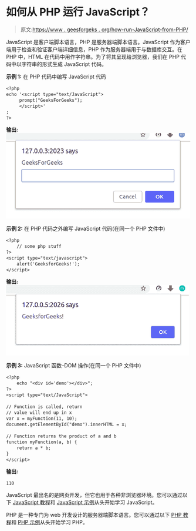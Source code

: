 # 如何从 PHP 运行 JavaScript？

> 原文:[https://www . geesforgeks . org/how-run-JavaScript-from-PHP/](https://www.geeksforgeeks.org/how-to-run-javascript-from-php/)

JavaScript 是客户端脚本语言，PHP 是服务器端脚本语言。JavaScript 作为客户端用于检查和验证客户端详细信息，PHP 作为服务器端用于与数据库交互。在 PHP 中，HTML 在代码中用作字符串。为了将其呈现给浏览器，我们在 PHP 代码中以字符串的形式生成 JavaScript 代码。

**示例 1:** 在 PHP 代码中编写 JavaScript 代码

```
<?php 
echo '<script type="text/JavaScript"> 
     prompt("GeeksForGeeks");
     </script>'
;
?>
```

**输出:**
![](img/664e0762ddf02ae3863855102f143cb0.png)

**示例 2:** 在 PHP 代码之外编写 JavaScript 代码(在同一个 PHP 文件中)

```
<?php
    // some php stuff
?>
<script type="text/javascript">
    alert('GeeksforGeeks!');
</script>
```

**输出:**
![](img/609c156c2675c2d686c1b7333a0d4a2b.png)

**示例 3:** JavaScript 函数–DOM 操作(在同一个 PHP 文件中)

```
<?php
    echo "<div id='demo'></div>";
?>
<script type="text/JavaScript">

// Function is called, return 
// value will end up in x
var x = myFunction(11, 10);   
document.getElementById("demo").innerHTML = x;

// Function returns the product of a and b
function myFunction(a, b) {
    return a * b;             
}
</script>
```

**输出:**

```
110
```

JavaScript 最出名的是网页开发，但它也用于各种非浏览器环境。您可以通过以下 [JavaScript 教程](https://www.geeksforgeeks.org/javascript-tutorial/)和 [JavaScript 示例](https://www.geeksforgeeks.org/javascript-examples/)从头开始学习 JavaScript。

PHP 是一种专门为 web 开发设计的服务器端脚本语言。您可以通过以下 [PHP 教程](https://www.geeksforgeeks.org/php-tutorials/)和 [PHP 示例](https://www.geeksforgeeks.org/php-examples/)从头开始学习 PHP。